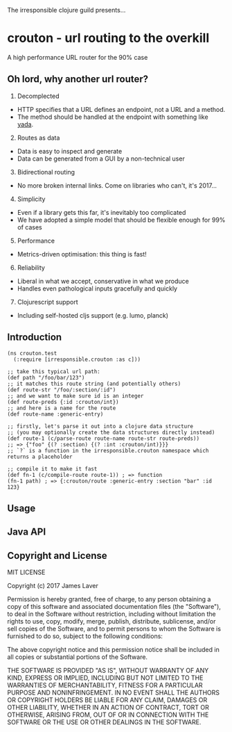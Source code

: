 The irresponsible clojure guild presents...

# crouton - url routing to the overkill

A high performance URL router for the 90% case

## Oh lord, why another url router?

1. Decomplected

* HTTP specifies that a URL defines an endpoint, not a URL and a method.
* The method should be handled at the endpoint with something like [yada](https://github.com/juxt/yada/).

2. Routes as data

* Data is easy to inspect and generate
* Data can be generated from a GUI by a non-technical user

3. Bidirectional routing

* No more broken internal links. Come on libraries who can't, it's 2017...

4. Simplicity

* Even if a library gets this far, it's inevitably too complicated
* We have adopted a simple model that should be flexible enough for 99% of cases

5. Performance

* Metrics-driven optimisation: this thing is fast!

6. Reliability

* Liberal in what we accept, conservative in what we produce
* Handles even pathological inputs gracefully and quickly

7. Clojurescript support

* Including self-hosted cljs support (e.g. lumo, planck)

## Introduction

```
(ns crouton.test
  (:require [irresponsible.crouton :as c]))

;; take this typical url path:
(def path "/foo/bar/123")
;; it matches this route string (and potentially others)
(def route-str "/foo/:section/:id")
;; and we want to make sure id is an integer
(def route-preds {:id :crouton/int})
;; and here is a name for the route
(def route-name :generic-entry)

;; firstly, let's parse it out into a clojure data structure
;; (you may optionally create the data structures directly instead)
(def route-1 (c/parse-route route-name route-str route-preds))
;; => {"foo" {(? :section) {(? :int :crouton/int)}}}
;; `?` is a function in the irresponsible.crouton namespace which returns a placeholder

;; compile it to make it fast
(def fn-1 (c/compile-route route-1)) ; => function
(fn-1 path) ; => {:crouton/route :generic-entry :section "bar" :id 123}
```

## Usage




## Java API

## Copyright and License

MIT LICENSE

Copyright (c) 2017 James Laver

Permission is hereby granted, free of charge, to any person obtaining a copy of this software and associated documentation files (the "Software"), to deal in the Software without restriction, including without limitation the rights to use, copy, modify, merge, publish, distribute, sublicense, and/or sell copies of the Software, and to permit persons to whom the Software is furnished to do so, subject to the following conditions:

The above copyright notice and this permission notice shall be included in all copies or substantial portions of the Software.

THE SOFTWARE IS PROVIDED "AS IS", WITHOUT WARRANTY OF ANY KIND, EXPRESS OR IMPLIED, INCLUDING BUT NOT LIMITED TO THE WARRANTIES OF MERCHANTABILITY, FITNESS FOR A PARTICULAR PURPOSE AND NONINFRINGEMENT. IN NO EVENT SHALL THE AUTHORS OR COPYRIGHT HOLDERS BE LIABLE FOR ANY CLAIM, DAMAGES OR OTHER LIABILITY, WHETHER IN AN ACTION OF CONTRACT, TORT OR OTHERWISE, ARISING FROM, OUT OF OR IN CONNECTION WITH THE SOFTWARE OR THE USE OR OTHER DEALINGS IN THE SOFTWARE.

